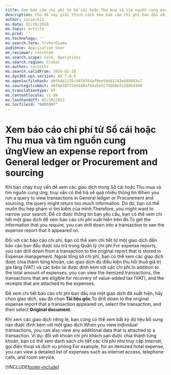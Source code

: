 ```yaml
---
title: Xem báo cáo chi phí từ Sổ cái hoặc Thu mua và tìm nguồn cung ứng
description: Chủ đề này giải thích cách xem báo cáo chi phí ban đầu mà một giao dịch đã xuất hiện.
author: saraschi2
ms.date: 02/26/2018
ms.topic: article
ms.prod: ''
ms.technology: ''
ms.search.form: TrvPerDiems
audience: Application User
ms.reviewer: roschlom
ms.search.scope: Core, Operations
ms.search.region: Global
ms.author: saraschi
ms.search.validFrom: 2016-02-28
ms.dyn365.ops.version: AX 7.0.0
ms.openlocfilehash: d0f64b1135c94f8f6daf0ee59dd1743e689093e7
ms.sourcegitcommit: 40f68387f594180af64a5e5c748b6efa188bd300
ms.translationtype: HT
ms.contentlocale: vi-VN
ms.lasthandoff: 05/10/2021
ms.locfileid: "6005997"
---
```

# <a name="view-an-expense-report-from-general-ledger-or-procurement-and-sourcing"></a><span data-ttu-id="7dc8f-103">Xem báo cáo chi phí từ Sổ cái hoặc Thu mua và tìm nguồn cung ứng</span><span class="sxs-lookup"><span data-stu-id="7dc8f-103">View an expense report from General ledger or Procurement and sourcing</span></span>

<span data-ttu-id="7dc8f-104">Khi bạn chạy truy vấn để xem các giao dịch trong Sổ cái hoặc Thu mua và tìm nguồn cung ứng, truy vấn có thể trả về quá nhiều thông tin.</span><span class="sxs-lookup"><span data-stu-id="7dc8f-104">When you run a query to view transactions in General ledger or Procurement and sourcing, the query might return too much information.</span></span> <span data-ttu-id="7dc8f-105">Do đó, bạn có thể muốn thu hẹp phạm vi tìm kiếm của mình.</span><span class="sxs-lookup"><span data-stu-id="7dc8f-105">Therefore, you might want to narrow your search.</span></span> <span data-ttu-id="7dc8f-106">Để có được thông tin bạn yêu cầu, bạn có thể xem chi tiết một giao dịch để xem báo cáo chi phí xuất hiện trên đó.</span><span class="sxs-lookup"><span data-stu-id="7dc8f-106">To get the information that you require, you can drill down into a transaction to see the expense report that it appeared on.</span></span>

<span data-ttu-id="7dc8f-107">Đối với các báo cáo chi phí, bạn có thể xem chi tiết từ một giao dịch đến báo cáo ban đầu được lưu trữ trong Quản lý chi phí.</span><span class="sxs-lookup"><span data-stu-id="7dc8f-107">For expense reports, you can drill down from a transaction to the original report that is stored in Expense management.</span></span> <span data-ttu-id="7dc8f-108">Ngoài tổng số chi phí, bạn có thể xem các giao dịch được chia thành từng khoản, các giao dịch đủ điều kiện thu hồi thuế giá trị gia tăng (VAT) và các biên lai được đính kèm với các chi phí.</span><span class="sxs-lookup"><span data-stu-id="7dc8f-108">In addition to the total amount of expenses, you can view the itemized transactions, the transactions that are eligible for recovery of value-added tax (VAT), and the receipts that are attached to the expenses.</span></span>

<span data-ttu-id="7dc8f-109">Để xem chi tiết báo cáo chi phí ban đầu mà một giao dịch đã xuất hiện, hãy chọn giao dịch, sau đó chọn **Tài liệu gốc**.</span><span class="sxs-lookup"><span data-stu-id="7dc8f-109">To drill down to the original expense report that a transaction appeared on, select the transaction, and then select **Original document**.</span></span>

<span data-ttu-id="7dc8f-110">Khi xem các giao dịch riêng lẻ, bạn cũng có thể xem bất kỳ dữ liệu bổ sung nào được đính kèm với một giao dịch.</span><span class="sxs-lookup"><span data-stu-id="7dc8f-110">When you view individual transactions, you can also view any additional data that is attached to a transaction.</span></span> <span data-ttu-id="7dc8f-111">Ví dụ: đối với khoản chi phí khách sạn được chia thành từng khoản, bạn có thể xem danh sách chi tiết các chi phí như truy cập Internet, gọi điện thoại và dịch vụ phòng.</span><span class="sxs-lookup"><span data-stu-id="7dc8f-111">For example, for an itemized hotel expense, you can view a detailed list of expenses such as internet access, telephone calls, and room service.</span></span>


[!INCLUDE[footer-include](../includes/footer-banner.md)]